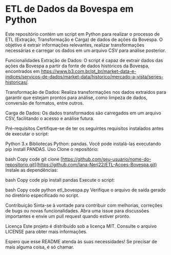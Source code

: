 # ETL de Dados da Bovespa em Python

Este repositório contém um script em Python para realizar o processo de ETL (Extração, Transformação e Carga) de dados de ações da Bovespa. O objetivo é extrair informações relevantes, realizar transformações necessárias e carregar os dados em um arquivo CSV para análise posterior.

Funcionalidades
Extração de Dados: O script é capaz de extrair dados das ações da Bovespa a partir da fonte de dados históricos da Bovespa, encontrados em https://www.b3.com.br/pt_br/market-data-e-indices/servicos-de-dados/market-data/historico/mercado-a-vista/series-historicas/.

Transformação de Dados: Realiza transformações nos dados extraídos para garantir que estejam prontos para análise, como limpeza de dados, conversão de formatos, entre outros.

Carga de Dados: Os dados transformados são carregados em um arquivo CSV, facilitando o acesso e análise futura.

Pré-requisitos
Certifique-se de ter os seguintes requisitos instalados antes de executar o script:

Python 3.x
Bibliotecas Python: pandas. Você pode instalá-las executando pip install PANDAS.
Uso
Clone o repositório: 

bash
Copy code
git clone [https://github.com/seu-usuario/nome-do-repositorio.git](https://github.com/Iana-Neri22/ETL-Acoes-Bovespa.git)
Instale as dependências:

bash
Copy code
pip install pandas
Execute o script:

bash
Copy code
python etl_bovespa.py
Verifique o arquivo de saída gerado no diretório especificado no script.

Contribuição
Sinta-se à vontade para contribuir com melhorias, correções de bugs ou novas funcionalidades. Abra uma issue para discussões importantes e envie um pull request quando estiver pronto.

Licença
Este projeto é distribuído sob a licença MIT. Consulte o arquivo LICENSE para obter mais informações.

Espero que esse README atenda às suas necessidades! Se precisar de mais alguma coisa, é só chamar.




